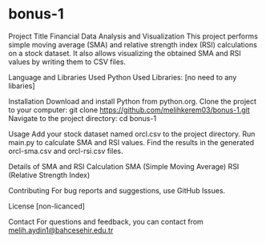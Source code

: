 # bonus-1

Project Title
Financial Data Analysis and Visualization
This project performs simple moving average (SMA) and relative strength index (RSI) calculations on a stock dataset. It also allows visualizing the obtained SMA and RSI values by writing them to CSV files.

Language and Libraries Used
Python
Used Libraries: [no need to any libaries]

Installation
Download and install Python from python.org.
Clone the project to your computer: git clone https://github.com/melihkerem03/bonus-1.git
Navigate to the project directory: cd bonus-1

Usage
Add your stock dataset named orcl.csv to the project directory.
Run main.py to calculate SMA and RSI values.
Find the results in the generated orcl-sma.csv and orcl-rsi.csv files.


Details of SMA and RSI Calculation
SMA (Simple Moving Average)
RSI (Relative Strength Index)

Contributing
For bug reports and suggestions, use GitHub Issues.

License
[non-licanced]

Contact
For questions and feedback, you can contact from melih.aydin1@bahcesehir.edu.tr
